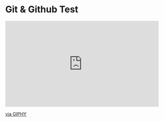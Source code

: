 # Git & Github Test

<iframe src="https://giphy.com/embed/APrCoRwYvskwr1Qm1w" width="480" height="268" frameBorder="0" class="giphy-embed" allowFullScreen></iframe><p><a href="https://giphy.com/gifs/nfl-sports-football-sport-APrCoRwYvskwr1Qm1w">via GIPHY</a></p>